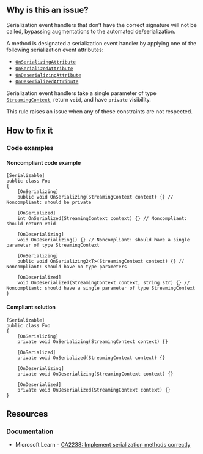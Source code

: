 ## Why is this an issue?
 
Serialization event handlers that don’t have the correct signature will not be called, bypassing augmentations to the automated de/serialization.
 
A method is designated a serialization event handler by applying one of the following serialization event attributes:
 
- [`OnSerializingAttribute`](https://learn.microsoft.com/en-us/dotnet/api/system.runtime.serialization.onserializingattribute)
- [`OnSerializedAttribute`](https://learn.microsoft.com/en-us/dotnet/api/system.runtime.serialization.onserializedattribute)
- [`OnDeserializingAttribute`](https://learn.microsoft.com/en-us/dotnet/api/system.runtime.serialization.ondeserializingattribute)
- [`OnDeserializedAttribute`](https://learn.microsoft.com/en-us/dotnet/api/system.runtime.serialization.ondeserializedattribute)

Serialization event handlers take a single parameter of type [`StreamingContext`](https://learn.microsoft.com/en-us/dotnet/api/system.runtime.serialization.streamingcontext), return `void`, and have `private` visibility.
 
This rule raises an issue when any of these constraints are not respected.
 
## How to fix it
 
### Code examples
 
#### Noncompliant code example

    [Serializable]
    public class Foo
    {
        [OnSerializing]
        public void OnSerializing(StreamingContext context) {} // Noncompliant: should be private
    
        [OnSerialized]
        int OnSerialized(StreamingContext context) {} // Noncompliant: should return void
    
        [OnDeserializing]
        void OnDeserializing() {} // Noncompliant: should have a single parameter of type StreamingContext
    
        [OnSerializing]
        public void OnSerializing2<T>(StreamingContext context) {} // Noncompliant: should have no type parameters
    
        [OnDeserialized]
        void OnDeserialized(StreamingContext context, string str) {} // Noncompliant: should have a single parameter of type StreamingContext
    }

#### Compliant solution

    [Serializable]
    public class Foo
    {
        [OnSerializing]
        private void OnSerializing(StreamingContext context) {}
    
        [OnSerialized]
        private void OnSerialized(StreamingContext context) {}
    
        [OnDeserializing]
        private void OnDeserializing(StreamingContext context) {}
    
        [OnDeserialized]
        private void OnDeserialized(StreamingContext context) {}
    }

## Resources
 
### Documentation

- Microsoft Learn - [CA2238: Implement serialization methods
  correctly](https://learn.microsoft.com/en-us/visualstudio/code-quality/ca2238)